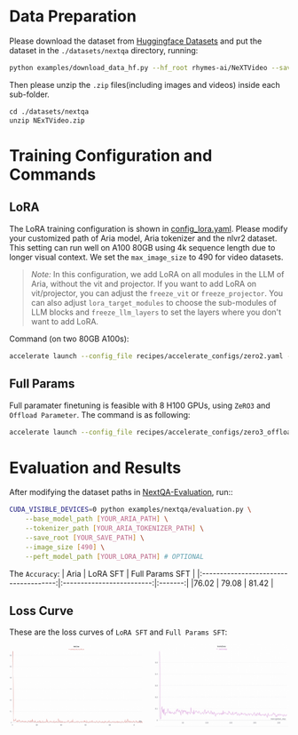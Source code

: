 # Data Preparation
Please download the dataset from [Huggingface Datasets](https://huggingface.co/datasets/rhymes-ai/NeXTVideo/tree/main) and put the dataset in the `./datasets/nextqa` directory, running:
```bash
python examples/download_data_hf.py --hf_root rhymes-ai/NeXTVideo --save_root ./datasets/nextqa
```

Then please unzip the `.zip` files(including images and videos) inside each sub-folder.
```
cd ./datasets/nextqa
unzip NExTVideo.zip
```


# Training Configuration and Commands

## LoRA
The LoRA training configuration is shown in [config_lora.yaml](../../examples/nextqa/config_lora.yaml). Please modify your customized path of Aria model, Aria tokenizer and the nlvr2 dataset. This setting can run well on A100 80GB using 4k sequence length due to longer visual context. We set the `max_image_size` to 490 for video datasets.

> *Note:* In this configuration, we add LoRA on all modules in the LLM of Aria, without the vit and projector. If you want to add LoRA on vit/projector, you can adjust the `freeze_vit` or `freeze_projector`. You can also adjust `lora_target_modules` to choose the sub-modules of LLM blocks and `freeze_llm_layers` to set the layers where you don't want to add LoRA.

Command (on two 80GB A100s):
```bash
accelerate launch --config_file recipes/accelerate_configs/zero2.yaml --num_processes 2 aria/train.py --config examples/nextqa/config_lora.yaml --output_dir [YOUR_OUT_DIR]
```

## Full Params
Full paramater finetuning is feasible with 8 H100 GPUs, using `ZeRO3` and `Offload Parameter`. The command is as following:
```bash
accelerate launch --config_file recipes/accelerate_configs/zero3_offload.yaml aria/train.py --config examples/nextqa/config_full.yaml --output_dir [YOUR_OUT_DIR]
```

# Evaluation and Results
After modifying the dataset paths in [NextQA-Evaluation](../../examples/nextqa/evaluation.py#L45), run::
```bash
CUDA_VISIBLE_DEVICES=0 python examples/nextqa/evaluation.py \
    --base_model_path [YOUR_ARIA_PATH] \
    --tokenizer_path [YOUR_ARIA_TOKENIZER_PATH] \
    --save_root [YOUR_SAVE_PATH] \
    --image_size [490] \
    --peft_model_path [YOUR_LORA_PATH] # OPTIONAL
```

The `Accuracy`:
| Aria                           | LoRA SFT               | Full Params SFT  |
|:-------------------------------------:|:-------------------------:|:-------:|
|76.02 | 79.08 | 81.42 |

## Loss Curve
These are the loss curves of `LoRA SFT` and `Full Params SFT`:

<div style="display: flex; justify-content: space-between;">
    <img src="../../assets/nextqa_loss_lora.png" alt="Left Image" style="width: 48%;">
    <img src="../../assets/nextqa_loss_full.png" alt="Right Image" style="width: 48%;">
</div>
